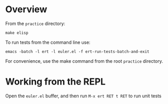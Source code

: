# Overview

From the `practice` directory:

`make elisp`

To run tests from the command line use:

```
emacs -batch -l ert -l euler.el -f ert-run-tests-batch-and-exit
```

For convenience, use the make command from the root `practice` directory.

# Working from the REPL

Open the `euler.el` buffer, and then run `M-x ert RET t RET` to run
unit tests

